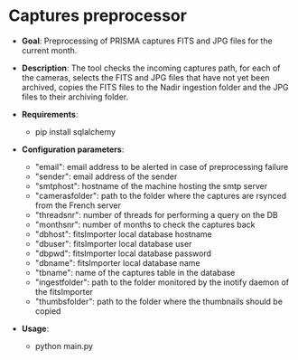 # Captures preprocessor

- **Goal**: Preprocessing of PRISMA captures FITS and JPG files for the current month.

- **Description**: The tool checks the incoming captures path, for each of the cameras, selects the FITS and JPG files that have not yet been archived, copies the FITS files to the Nadir ingestion folder and the JPG files to their archiving folder. 

- **Requirements**:
    - pip install sqlalchemy 

- **Configuration parameters**:
    - "email": email address to be alerted in case of preprocessing failure
    - "sender": email address of the sender
    - "smtphost": hostname of the machine hosting the smtp server
    - "camerasfolder": path to the folder where the captures are rsynced from the French server
    - "threadsnr": number of threads for performing a query on the DB
    - "monthsnr": number of months to check the captures back
    - "dbhost": fitsImporter local database hostname
    - "dbuser": fitsImporter local database user
    - "dbpwd": fitsImporter local database password
    - "dbname": fitsImporter local database name
    - "tbname": name of the captures table in the database
    - "ingestfolder": path to the folder monitored by the inotify daemon of the fitsImporter
    - "thumbsfolder": path to the folder where the thumbnails should be copied

- **Usage**:
    - python main.py
